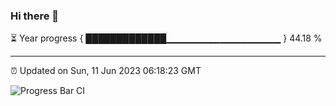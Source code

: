 ### Hi there 👋

⏳ Year progress { █████████████▁▁▁▁▁▁▁▁▁▁▁▁▁▁▁▁▁ } 44.18 %

---

⏰ Updated on Sun, 11 Jun 2023 06:18:23 GMT

![Progress Bar CI](https://github.com/liununu/liununu/workflows/Progress%20Bar%20CI/badge.svg)
